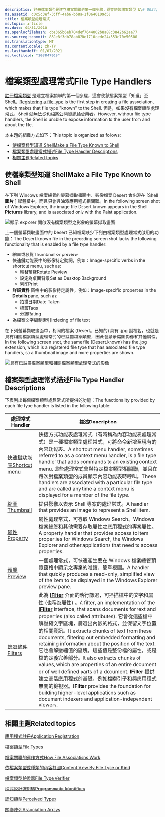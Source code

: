 ```yaml
---
description: 註冊檔案類型是建立檔案關聯的第一個步驟，這會使該檔案類型 &\# 0034; 已知&\# 0034; 到 Shell。 但是，如果沒有檔案類型處理常式，Shell 就無法從和檔案公開資訊給使用者。
ms.assetid: c0c5c3ef-35ff-4ab6-bb8a-1f0640109d50
title: 檔案類型處理常式
ms.topic: article
ms.date: 05/31/2018
ms.openlocfilehash: cba365b6eb704def7644002b8a87c3842b62aa77
ms.sourcegitcommit: 831e8f3db78ab820e1710cede244553c70e50500
ms.translationtype: MT
ms.contentlocale: zh-TW
ms.lasthandoff: 01/07/2021
ms.locfileid: "103847915"
---
```

# <a name="file-type-handlers"></a><span data-ttu-id="75c7b-104">檔案類型處理常式</span><span class="sxs-lookup"><span data-stu-id="75c7b-104">File Type Handlers</span></span>

<span data-ttu-id="75c7b-105">[註冊檔案類型](fa-how-work.md) 是建立檔案關聯的第一個步驟，這會使該檔案類型「知道」至 Shell。</span><span class="sxs-lookup"><span data-stu-id="75c7b-105">[Registering a file type](fa-how-work.md) is the first step in creating a file association, which makes that file type "known" to the Shell.</span></span> <span data-ttu-id="75c7b-106">但是，如果沒有檔案類型處理常式，Shell 就無法從和檔案公開資訊給使用者。</span><span class="sxs-lookup"><span data-stu-id="75c7b-106">However, without file type handlers, the Shell is unable to expose information to the user from and about the file.</span></span>

<span data-ttu-id="75c7b-107">本主題的組織方式如下：</span><span class="sxs-lookup"><span data-stu-id="75c7b-107">This topic is organized as follows:</span></span>

-   [<span data-ttu-id="75c7b-108">使檔案類型知道 Shell</span><span class="sxs-lookup"><span data-stu-id="75c7b-108">Make a File Type Known to Shell</span></span>](#make-a-file-type-known-to-shell)
-   [<span data-ttu-id="75c7b-109">檔案類型處理常式描述</span><span class="sxs-lookup"><span data-stu-id="75c7b-109">File Type Handler Descriptions</span></span>](#file-type-handler-descriptions)
-   [<span data-ttu-id="75c7b-110">相關主題</span><span class="sxs-lookup"><span data-stu-id="75c7b-110">Related topics</span></span>](#related-topics)

## <a name="make-a-file-type-known-to-shell"></a><span data-ttu-id="75c7b-111">使檔案類型知道 Shell</span><span class="sxs-lookup"><span data-stu-id="75c7b-111">Make a File Type Known to Shell</span></span>

<span data-ttu-id="75c7b-112">在下列 Windows 檔案總管的螢幕擷取畫面中，影像檔案 Desert 會出現在 [Shell **圖片** ] 媒體櫃中，而且只會與油漆應用程式相關聯。</span><span class="sxs-lookup"><span data-stu-id="75c7b-112">In the following screen shot of Windows Explorer, the image file Desert.known appears in the Shell **Pictures** library, and is associated only with the Paint application.</span></span>

![顯示 explorer 開啟沒有檔案類型之影像的螢幕擷取畫面](images/file-assoc/fileassoc-filetypehandler.png)

<span data-ttu-id="75c7b-114">上一個螢幕擷取畫面中的 Desert 已知檔案缺少下列由檔案類型處理常式啟用的功能：</span><span class="sxs-lookup"><span data-stu-id="75c7b-114">The Desert.known file in the preceding screen shot lacks the following functionality that is enabled by a file type handler:</span></span>

-   <span data-ttu-id="75c7b-115">縮圖或預覽</span><span class="sxs-lookup"><span data-stu-id="75c7b-115">Thumbnail or preview</span></span>
-   <span data-ttu-id="75c7b-116">快速鍵功能表中的影像特定動詞，例如：</span><span class="sxs-lookup"><span data-stu-id="75c7b-116">Image-specific verbs in the shortcut menu, such as:</span></span>
    -   <span data-ttu-id="75c7b-117">輪替預覽</span><span class="sxs-lookup"><span data-stu-id="75c7b-117">Rotate Preview</span></span>
    -   <span data-ttu-id="75c7b-118">設定為桌面背景</span><span class="sxs-lookup"><span data-stu-id="75c7b-118">Set as Desktop Background</span></span>
    -   <span data-ttu-id="75c7b-119">列印</span><span class="sxs-lookup"><span data-stu-id="75c7b-119">Print</span></span>
-   <span data-ttu-id="75c7b-120">**詳細資料** 窗格中的影像特定屬性，例如：</span><span class="sxs-lookup"><span data-stu-id="75c7b-120">Image-specific properties in the **Details** pane, such as:</span></span>
    -   <span data-ttu-id="75c7b-121">拍攝日期</span><span class="sxs-lookup"><span data-stu-id="75c7b-121">Date Taken</span></span>
    -   <span data-ttu-id="75c7b-122">標籤</span><span class="sxs-lookup"><span data-stu-id="75c7b-122">Tags</span></span>
    -   <span data-ttu-id="75c7b-123">分級</span><span class="sxs-lookup"><span data-stu-id="75c7b-123">Rating</span></span>
-   <span data-ttu-id="75c7b-124">為檔案文字編制索引</span><span class="sxs-lookup"><span data-stu-id="75c7b-124">Indexing of file text</span></span>

<span data-ttu-id="75c7b-125">在下列螢幕擷取畫面中，相同的檔案 (Desert。已知的) 具有 .jpg 副檔名，也就是具有相關檔案類型處理常式的已註冊檔案類型，因此會顯示縮圖影像和其他屬性。</span><span class="sxs-lookup"><span data-stu-id="75c7b-125">In the following screen shot, the same file (Desert.known) has the .jpg extension, which is a registered file type that has associated file type handlers, so a thumbnail image and more properties are shown.</span></span>

![具有已註冊檔案類型和相關檔案類型處理常式的影像](images/file-assoc/fileassoc-filetypehandler-2ndex.png)

## <a name="file-type-handler-descriptions"></a><span data-ttu-id="75c7b-127">檔案類型處理常式描述</span><span class="sxs-lookup"><span data-stu-id="75c7b-127">File Type Handler Descriptions</span></span>

<span data-ttu-id="75c7b-128">下表列出每個檔案類型處理常式所提供的功能：</span><span class="sxs-lookup"><span data-stu-id="75c7b-128">The functionality provided by each file type handler is listed in the following table:</span></span>



| <span data-ttu-id="75c7b-129">處理常式</span><span class="sxs-lookup"><span data-stu-id="75c7b-129">Handler</span></span>                                                      | <span data-ttu-id="75c7b-130">描述</span><span class="sxs-lookup"><span data-stu-id="75c7b-130">Description</span></span>                                                                                                                                                                                                                                                                                                                                                                                                                                                                                                                                                             |
|--------------------------------------------------------------|-------------------------------------------------------------------------------------------------------------------------------------------------------------------------------------------------------------------------------------------------------------------------------------------------------------------------------------------------------------------------------------------------------------------------------------------------------------------------------------------------------------------------------------------------------------------------|
| [<span data-ttu-id="75c7b-131">快速鍵功能表</span><span class="sxs-lookup"><span data-stu-id="75c7b-131">Shortcut menu</span></span>](context-menu-handlers.md)                   | <span data-ttu-id="75c7b-132">快捷方式功能表處理常式（有時稱為內容功能表處理常式）是一種檔案類型處理常式，可將命令新增至現有的內容功能表。</span><span class="sxs-lookup"><span data-stu-id="75c7b-132">A shortcut menu handler, sometimes referred to as a context menu handler, is a file type handler that adds commands to an existing context menu.</span></span> <span data-ttu-id="75c7b-133">這些處理常式會與特定檔案類型相關聯，並且在每次對檔案類型的成員顯示內容功能表時呼叫。</span><span class="sxs-lookup"><span data-stu-id="75c7b-133">These handlers are associated with a particular file type and are called any time a context menu is displayed for a member of the file type.</span></span>                                                                                                                                                                                                                                                                           |
| [<span data-ttu-id="75c7b-134">縮圖</span><span class="sxs-lookup"><span data-stu-id="75c7b-134">Thumbnail</span></span>](thumbnail-providers.md)                         | <span data-ttu-id="75c7b-135">提供影像以表示 Shell 專案的處理常式。</span><span class="sxs-lookup"><span data-stu-id="75c7b-135">A handler that provides an image to represent a Shell item.</span></span>                                                                                                                                                                                                                                                                                                                                                                                                                                                                                                             |
| [<span data-ttu-id="75c7b-136">屬性</span><span class="sxs-lookup"><span data-stu-id="75c7b-136">Property</span></span>](../properties/building-property-handlers-properties.md) | <span data-ttu-id="75c7b-137">屬性處理常式，可存取 Windows Search、Windows 檔案總管和其他需要存取屬性之應用程式的專案屬性。</span><span class="sxs-lookup"><span data-stu-id="75c7b-137">A property handler that provides access to item properties for Windows Search, the Windows Explorer and other applications that need to access properties.</span></span>                                                                                                                                                                                                                                                                                                                                                                                                              |
| [<span data-ttu-id="75c7b-138">預覽</span><span class="sxs-lookup"><span data-stu-id="75c7b-138">Preview</span></span>](preview-handlers.md)                              | <span data-ttu-id="75c7b-139">一個處理常式，可快速產生要在 Windows 檔案總管預覽窗格中顯示之專案的唯讀、簡單視圖。</span><span class="sxs-lookup"><span data-stu-id="75c7b-139">A handler that quickly produces a read-only, simplified view of the item to be displayed in the Windows Explorer preview pane.</span></span>                                                                                                                                                                                                                                                                                                                                                                                                                                          |
| [<span data-ttu-id="75c7b-140">篩選條件</span><span class="sxs-lookup"><span data-stu-id="75c7b-140">Filters</span></span>](../search/-search-3x-wds-extidx-filters.md)              | <span data-ttu-id="75c7b-141">此為 [**IFilter**](/windows/win32/api/filter/nn-filter-ifilter) 介面的執行篩選，可掃描檔中的文字和屬性 (也稱為屬性) 。</span><span class="sxs-lookup"><span data-stu-id="75c7b-141">A filter, an implementation of the [**IFilter**](/windows/win32/api/filter/nn-filter-ifilter) interface, that scans documents for text and properties (also called attributes).</span></span> <span data-ttu-id="75c7b-142">它會從這些檔中解壓縮文字區塊，篩選出內嵌的格式，並保留文字位置的相關資訊。</span><span class="sxs-lookup"><span data-stu-id="75c7b-142">It extracts chunks of text from these documents, filtering out embedded formatting and retaining information about the position of the text.</span></span> <span data-ttu-id="75c7b-143">它也會解壓縮值的區塊，這些值是整份檔的屬性，或是檔的定義完善部分。</span><span class="sxs-lookup"><span data-stu-id="75c7b-143">It also extracts chunks of values, which are properties of an entire document or of well defined parts of a document.</span></span> <span data-ttu-id="75c7b-144">**IFilter** 提供建立高階應用程式的基礎，例如檔索引子和與應用程式無關的檢視器。</span><span class="sxs-lookup"><span data-stu-id="75c7b-144">**IFilter** provides the foundation for building higher-level applications such as document indexers and application-independent viewers.</span></span> |



 

## <a name="related-topics"></a><span data-ttu-id="75c7b-145">相關主題</span><span class="sxs-lookup"><span data-stu-id="75c7b-145">Related topics</span></span>

<dl> <dt>

[<span data-ttu-id="75c7b-146">應用程式註冊</span><span class="sxs-lookup"><span data-stu-id="75c7b-146">Application Registration</span></span>](app-registration.md)
</dt> <dt>

[<span data-ttu-id="75c7b-147">檔案類型</span><span class="sxs-lookup"><span data-stu-id="75c7b-147">File Types</span></span>](fa-file-types.md)
</dt> <dt>

[<span data-ttu-id="75c7b-148">檔案關聯的運作方式</span><span class="sxs-lookup"><span data-stu-id="75c7b-148">How File Associations Work</span></span>](fa-how-work.md)
</dt> <dt>

[<span data-ttu-id="75c7b-149">依檔案類型或種類的內容視圖</span><span class="sxs-lookup"><span data-stu-id="75c7b-149">Content View By File Type or Kind</span></span>](prophand-content-view.md)
</dt> <dt>

[<span data-ttu-id="75c7b-150">檔案類型驗證器</span><span class="sxs-lookup"><span data-stu-id="75c7b-150">File Type Verifier</span></span>](file-type-verifier.md)
</dt> <dt>

[<span data-ttu-id="75c7b-151">程式設計識別碼</span><span class="sxs-lookup"><span data-stu-id="75c7b-151">Programmatic Identifiers</span></span>](fa-progids.md)
</dt> <dt>

[<span data-ttu-id="75c7b-152">認知類型</span><span class="sxs-lookup"><span data-stu-id="75c7b-152">Perceived Types</span></span>](fa-perceivedtypes.md)
</dt> <dt>

[<span data-ttu-id="75c7b-153">關聯陣列</span><span class="sxs-lookup"><span data-stu-id="75c7b-153">Association Arrays</span></span>](fa-associationarray.md)
</dt> </dl>

 

 
